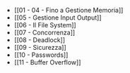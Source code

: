 - [[01 - 04 - Fino a Gestione Memoria]]
- [[05 - Gestione Input Output]]
- [[06 - Il File System]]
- [[07 - Concorrenza]]
- [[08 - Deadlock]]
- [[09 - Sicurezza]]
- [[10 - Passwords]]
- [[11 - Buffer Overflow]]
